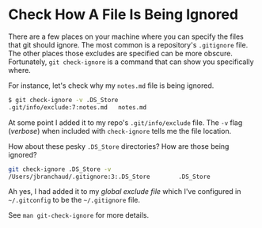 # Check How A File Is Being Ignored

There are a few places on your machine where you can specify the files that git
should ignore. The most common is a repository's `.gitignore` file. The other
places those excludes are specified can be more obscure. Fortunately, `git
check-ignore` is a command that can show you specifically where.

For instance, let's check why my `notes.md` file is being ignored.

```bash
$ git check-ignore -v .DS_Store
.git/info/exclude:7:notes.md   notes.md
```

At some point I added it to my repo's `.git/info/exclude` file. The `-v` flag
(_verbose_) when included with `check-ignore` tells me the file location.

How about these pesky `.DS_Store` directories? How are those being ignored?

```bash
git check-ignore .DS_Store -v
/Users/jbranchaud/.gitignore:3:.DS_Store        .DS_Store
```

Ah yes, I had added it to my _global exclude file_ which I've configured in
`~/.gitconfig` to be the `~/.gitignore` file.

See `man git-check-ignore` for more details.
